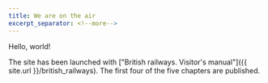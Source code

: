 ```yaml
---
title: We are on the air
excerpt_separator: <!--more-->
---
```


Hello, world! 

The site has been launched with ["British railways. Visitor's manual"]({{ site.url }}/british_railways). The first four of the five chapters are published.

<!--more-->
